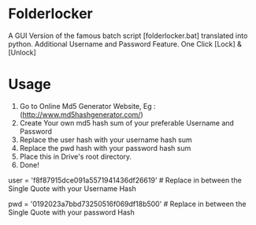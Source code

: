 Folderlocker
============

A GUI Version of the famous batch script [folderlocker.bat] translated into python. 
Additional Username and Password Feature. 
One Click [Lock] &amp; [Unlock]

Usage
=====

1. Go to Online Md5 Generator Website, Eg : (http://www.md5hashgenerator.com/)
2. Create Your own md5 hash sum of your preferable Username and Password
3. Replace the user hash with your username hash sum
4. Replace the pwd hash with your password hash sum
5. Place this in Drive's root directory.
6. Done!

user = 'f8f87915dce091a5571941436df26619' # Replace in between the Single Quote with your Username Hash

pwd = '0192023a7bbd73250516f069df18b500' # Replace in between the Single Quote with your password Hash
